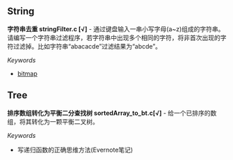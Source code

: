 String
---

**字符串去重 stringFilter.c [√]** - 通过键盘输入一串小写字母(a~z)组成的字符串。请编写一个字符串过滤程序，若字符串中出现多个相同的字符，将非首次出现的字符过滤掉。比如字符串“abacacde”过滤结果为“abcde”。

*Keywords*

- [bitmap](http://www.cnblogs.com/huangxincheng/archive/2012/12/06/2804756.html)

Tree
---

**排序数组转化为平衡二分查找树 sortedArray_to_bt.c[√]** - 给一个已排序的数组，将其转化为一颗平衡二叉树。

*Keywords*

- 写递归函数的正确思维方法(Evernote笔记)
